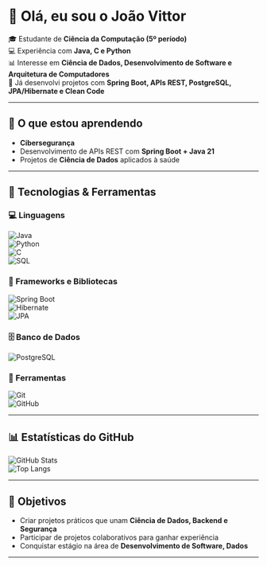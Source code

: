 # 👋 Olá, eu sou o João Vittor  

🎓 Estudante de **Ciência da Computação (5º período)**  
💻 Experiência com **Java, C e Python**  
📊 Interesse em **Ciência de Dados, Desenvolvimento de Software e Arquitetura de Computadores**  
🚀 Já desenvolvi projetos com **Spring Boot, APIs REST, PostgreSQL, JPA/Hibernate e Clean Code**  

---

## 🌱 O que estou aprendendo
- **Cibersegurança**  
- Desenvolvimento de APIs REST com **Spring Boot + Java 21**  
- Projetos de **Ciência de Dados** aplicados à saúde  

---

## 🔧 Tecnologias & Ferramentas

### 💻 Linguagens
![Java](https://img.shields.io/badge/Java-ED8B00?style=for-the-badge&logo=java&logoColor=white)  
![Python](https://img.shields.io/badge/Python-3776AB?style=for-the-badge&logo=python&logoColor=white)  
![C](https://img.shields.io/badge/C-00599C?style=for-the-badge&logo=c&logoColor=white)  
![SQL](https://img.shields.io/badge/SQL-336791?style=for-the-badge&logo=postgresql&logoColor=white)  

### 🚀 Frameworks e Bibliotecas
![Spring Boot](https://img.shields.io/badge/Spring%20Boot-6DB33F?style=for-the-badge&logo=springboot&logoColor=white)  
![Hibernate](https://img.shields.io/badge/Hibernate-59666C?style=for-the-badge&logo=hibernate&logoColor=white)  
![JPA](https://img.shields.io/badge/JPA-007396?style=for-the-badge&logo=java&logoColor=white)  

### 🗄 Banco de Dados
![PostgreSQL](https://img.shields.io/badge/PostgreSQL-316192?style=for-the-badge&logo=postgresql&logoColor=white)  

### 🔧 Ferramentas
![Git](https://img.shields.io/badge/Git-F05032?style=for-the-badge&logo=git&logoColor=white)  
![GitHub](https://img.shields.io/badge/GitHub-181717?style=for-the-badge&logo=github&logoColor=white)  

---

## 📊 Estatísticas do GitHub

![GitHub Stats](https://github-readme-stats.vercel.app/api?username=JoaoVittorAlves&show_icons=true&theme=tokyonight)  
![Top Langs](https://github-readme-stats.vercel.app/api/top-langs/?username=JoaoVittorAlves&layout=compact&theme=tokyonight)  

---

## 📌 Objetivos
- Criar projetos práticos que unam **Ciência de Dados, Backend e Segurança**  
- Participar de projetos colaborativos para ganhar experiência  
- Conquistar estágio na área de **Desenvolvimento de Software, Dados**  

---
